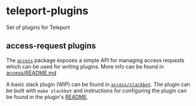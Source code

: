 # teleport-plugins

Set of plugins for Teleport


## access-request plugins

The [`access`](./access) package exposes a simple API for managing access requests
which can be used for writing plugins.  More info can be found in
[access/README.md](./access/README.md)

A basic slack plugin (WIP) can be found in [`access/slackbot`](./access/slackbot).
The plugin can be built with `make slackbot` and instructions for configuring the
plugin can be found in the plugin's [README](./access/slackbot/README.md).
